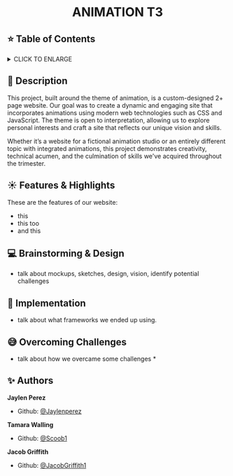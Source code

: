 # <p align="center">ANIMATION T3</p>

## :star: Table of Contents
<details>
        <summary>
        CLICK TO ENLARGE
        </summary>
        :memo: <a href="#description">Description</a>
        <br>
        :sunny: <a href="#features">Features & Highlights</a>
        <br>
        :computer: <a href="#design">Brainstorming & Design</a>
        <br>
        :floppy_disk: <a href="#implementation">Implementation</a>
        <br>
        :sweat_smile: <a href="#challenges">Overcoming Challenges</a>
        <br>
        :sparkles: <a href="#authors">Authors</a>
</details>

## :memo: <span id="description">Description</span>
This project, built around the theme of animation, is a custom-designed 2+ page website. Our goal was to create a dynamic and engaging site that incorporates animations using modern web technologies such as CSS and JavaScript. The theme is open to interpretation, allowing us to explore personal interests and craft a site that reflects our unique vision and skills.

Whether it’s a website for a fictional animation studio or an entirely different topic with integrated animations, this project demonstrates creativity, technical acumen, and the culmination of skills we've acquired throughout the trimester.
## :sunny: <span id="features">Features & Highlights</span>

These are the features of our website:
* this
* this too
* and this
## :computer: <span id="design">Brainstorming & Design</span>

* talk about mockups, sketches, design, vision, identify potential challenges

## :floppy_disk: <span id="implementation">Implementation</span>

* talk about what frameworks we ended up using.
## :sweat_smile: <span id="challenges">Overcoming Challenges</span>

* talk about how we overcame some challenges *


## :sparkles: <span id="authors">Authors</span>

**Jaylen Perez**
- Github: [@Jaylenperez](https://github.com/Jaylenperez)

**Tamara Walling**
- Github: [@Scoob1](https://github.com/Scoob1)

**Jacob Griffith**
- Github: [@JacobGriffith1](https://github.com/JacobGriffith1)